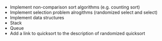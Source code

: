 - Implement non-comparison sort algorithms (e.g. counting sort)
- Implement selection problem alrogithms (randomized select and select)
- Implement data structures
 - Stack
 - Queue
- Add a link to quicksort to the description of randomized quicksort
